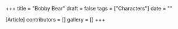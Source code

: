 +++
title = "Bobby Bear"
draft = false
tags = ["Characters"]
date = ""

[Article]
contributors = []
gallery = []
+++